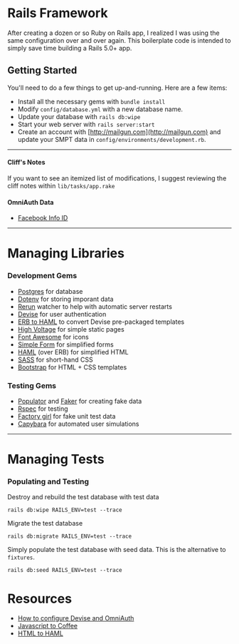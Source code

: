 # Rails Framework

After creating a dozen or so Ruby on Rails app, I realized I was using the same configuration over and over again. This boilerplate code is intended to simply save time building a Rails 5.0+ app.

## Getting Started

You'll need to do a few things to get up-and-running.  Here are a few items:

* Install all the necessary gems with ```bundle install```
* Modify ```config/database.yml``` with a new database name.
* Update your database with ```rails db:wipe```
* Start your web server with ```rails server:start```
* Create an account with [http://mailgun.com](http://mailgun.com) and update your SMPT data in ```config/environments/development.rb```.

---

#### Cliff's Notes

If you want to see an itemized list of modifications, I suggest reviewing the cliff notes within ```lib/tasks/app.rake```


#### OmniAuth Data

* [Facebook Info ID](https://developers.facebook.com/docs/graph-api/reference/user/)

---

# Managing Libraries

### Development Gems

- [Postgres](https://rubygems.org/gems/pg) for database
- [Dotenv](https://rubygems.org/gems/dotenv) for storing imporant data
- [Rerun](https://rubygems.org/gems/rerun/versions/0.11.0) watcher to help with automatic server restarts
- [Devise](https://rubygems.org/gems/devise) for user authentication
- [ERB to HAML](https://rubygems.org/gems/erb2haml) to convert Devise pre-packaged templates
- [High Voltage](https://rubygems.org/gems/high_voltage) for simple static pages
- [Font Awesome](https://rubygems.org/gems/font-awesome-rails) for icons
- [Simple Form](https://rubygems.org/gems/simple_form) for simplified forms
- [HAML](https://rubygems.org/gems/haml) (over ERB) for simplified HTML
- [SASS](https://rubygems.org/gems/sass-rails) for short-hand CSS
- [Bootstrap](https://rubygems.org/gems/bootstrap) for HTML + CSS templates


### Testing Gems

- [Populator](https://rubygems.org/gems/populator) and [Faker](https://rubygems.org/gems/faker) for creating fake data
- [Rspec](https://rubygems.org/gems/rspec) for testing
- [Factory girl](https://rubygems.org/gems/factory_girl_rails) for fake unit test data
- [Capybara](https://rubygems.org/gems/capybara) for automated user simulations


---


# Managing Tests

### Populating and Testing

Destroy and rebuild the test database with test data
```language-powerbash
rails db:wipe RAILS_ENV=test --trace
```

Migrate the test database
```language-powerbash
rails db:migrate RAILS_ENV=test --trace
```

Simply populate the test database with seed data. This is the alternative to ```fixtures```.
```language-powerbash
rails db:seed RAILS_ENV=test --trace
```

# Resources

* [How to configure Devise and OmniAuth](https://www.digitalocean.com/community/tutorials/how-to-configure-devise-and-omniauth-for-your-rails-application)
* [Javascript to Coffee](http://js2.coffee/)
* [HTML to HAML](http://htmltohaml.com/)

